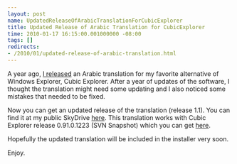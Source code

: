 ```yaml
---
layout: post
name: UpdatedReleaseOfArabicTranslationForCubicExplorer
title: Updated Release of Arabic Translation for CubicExplorer
time: 2010-01-17 16:15:00.001000000 -08:00
tags: []
redirects:
- /2010/01/updated-release-of-arabic-translation.html
---
```

A year ago, [I released](http://www.amreldib.com/2009/01/cubicexplorer-arabic-translation-is.html) an Arabic translation for my favorite alternative of Windows Explorer, Cubic Explorer. After a year of updates of the software, I thought the translation might need some updating and I also noticed some mistakes that needed to be fixed.

Now you can get an updated release of the translation (release 1.1). You can find it at my public SkyDrive [here](http://bit.ly/6sTDe1). This translation works with Cubic Explorer release 0.91.0.1223 (SVN Snapshot) which you can get [here](http://www.cubicreality.com/2010/01/15/notes-week-2-polished-info-bar-and-ces-future/).

Hopefully the updated translation will be included in the installer very soon.

Enjoy.
